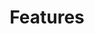 ---
title: "Features"
description: "Libero consequuntur doloremque amet, cum fugiat ipsam blanditiis corrupti praesentium quis."
draft: false
layout: "features"

features:
  subtitle: "Lorem ipsum dolor sit amt ita hwrweet, conse ctetur adipsiscing elit. Purus, done rfec nunc eros"
  title: "Why Choose Us"
  button:
    enable: false
    label: "View All Features"
    icon: "fas fa-arrow-right"
    link: "#!"

  # features_blocks
  features_blocks:
  - title: "1 Scale Collaboration"
    icon: "fas fa-cubes"
    content: "Lorem ipsum dolor sit amt ita hwrweet, conse ctetur adipsiscing elit. Purus, done rfec nunc eros"

  - title: "2 Scale Collaboration"
    icon: "far fa-lightbulb"
    content: "Lorem ipsum dolor sit amt ita hwrweet, conse ctetur adipsiscing elit. Purus, done rfec nunc eros"
    
  - title: "3 Scale Collaboration"
    icon: "far fa-flag"
    content: "Lorem ipsum dolor sit amt ita hwrweet, conse ctetur adipsiscing elit. Purus, done rfec nunc eros"
    
  - title: "4 Scale Collaboration"
    icon: "far fa-gem"
    content: "Lorem ipsum dolor sit amt ita hwrweet, conse ctetur adipsiscing elit. Purus, done rfec nunc eros"
    
  - title: "5 Scale Collaboration"
    icon: "fas fa-globe"
    content: "Lorem ipsum dolor sit amt ita hwrweet, conse ctetur adipsiscing elit. Purus, done rfec nunc eros"
    
  - title: "6 Scale Collaboration"
    icon: "fas fa-hourglass-start"
    content: "Lorem ipsum dolor sit amt ita hwrweet, conse ctetur adipsiscing elit. Purus, done rfec nunc eros"
    
  - title: "7 Scale Collaboration"
    icon: "fas fa-magic"
    content: "Lorem ipsum dolor sit amt ita hwrweet, conse ctetur adipsiscing elit. Purus, done rfec nunc eros"
---